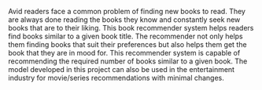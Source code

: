 Avid readers face a common problem of finding new books to read. They are always done reading the books they know and constantly seek new books that are to their liking. This book recommender system helps readers find books similar to a given book title. The recommender not only helps them finding books that suit their preferences but also helps them get the book that they are in mood for. 
This recommender system is capable of recommending the required number of books similar to a given book. The model developed in this project can also be used in the entertainment industry for movie/series recommendations with minimal changes.

